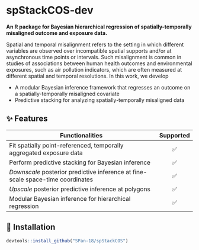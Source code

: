 # spStackCOS-dev

**An R package for Bayesian hierarchical regression of spatially-temporally misaligned outcome and exposure data.**

Spatial and temporal misalignment refers to the setting in which different variables are observed over incompatible spatial supports and/or at asynchronous time points or intervals. Such misalignment is common in studies of associations between human health outcomes and environmental exposures, such as air pollution indicators, which are often measured at different spatial and temporal resolutions. In this work, we develop

* A modular Bayesian inference framework that regresses an outcome on a spatially-temporally misaligned covariate
* Predictive stacking for analyzing spatially-temporally misaligned data

## ✨ Features

| Functionalities                                                                               | Supported |
|-----------------------------------------------------------------------------------------------|:---------:|
| Fit spatially point-referenced, temporally aggregated exposure data                           | ✅        |
| Perform predictive stacking for Bayesian inference                                            | ✅        |
| _Downscale_ posterior predictive inference at fine-scale space-time coordinates               | ✅        |
| _Upscale_ posterior predictive inference at polygons                                          | ✅        |
| Modular Bayesian inference for hierarchical regression                                        | ✅        |

## 🔧 Installation

```r
devtools::install_github("SPan-18/spStackCOS")
```